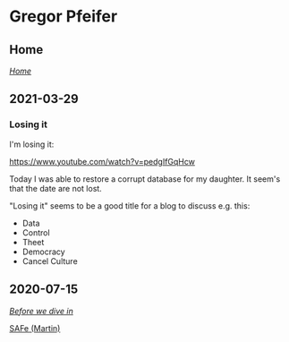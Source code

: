 # Gregor Pfeifer

## Home

[_Home_](https://gpfeifer.github.io)

## 2021-03-29

### Losing it

I'm losing it:

https://www.youtube.com/watch?v=pedgIfGqHcw

Today I was able to restore a corrupt database for my daughter. 
It seem's that the date are not lost.

"Losing it" seems to be a good title for a blog to discuss e.g. this:

- Data
- Control
- Theet
- Democracy
- Cancel Culture

## 2020-07-15

[_Before we dive in_](https://twitter.com/GeePawHill/status/1283049498168700928?s=20)

[SAFe (Martin)](https://twitter.com/bassmanitram/status/1278719778975334402?s=20)



